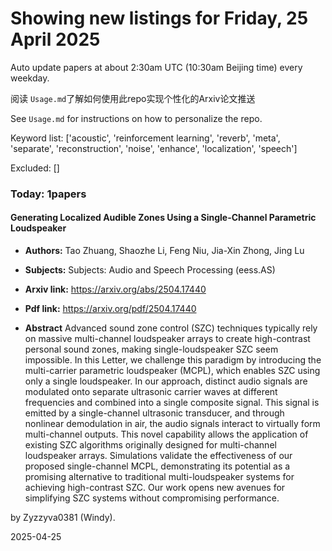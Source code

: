 # Showing new listings for Friday, 25 April 2025
Auto update papers at about 2:30am UTC (10:30am Beijing time) every weekday.


阅读 `Usage.md`了解如何使用此repo实现个性化的Arxiv论文推送

See `Usage.md` for instructions on how to personalize the repo. 


Keyword list: ['acoustic', 'reinforcement learning', 'reverb', 'meta', 'separate', 'reconstruction', 'noise', 'enhance', 'localization', 'speech']


Excluded: []


### Today: 1papers 
#### Generating Localized Audible Zones Using a Single-Channel Parametric Loudspeaker
 - **Authors:** Tao Zhuang, Shaozhe Li, Feng Niu, Jia-Xin Zhong, Jing Lu
 - **Subjects:** Subjects:
Audio and Speech Processing (eess.AS)
 - **Arxiv link:** https://arxiv.org/abs/2504.17440

 - **Pdf link:** https://arxiv.org/pdf/2504.17440

 - **Abstract**
 Advanced sound zone control (SZC) techniques typically rely on massive multi-channel loudspeaker arrays to create high-contrast personal sound zones, making single-loudspeaker SZC seem impossible. In this Letter, we challenge this paradigm by introducing the multi-carrier parametric loudspeaker (MCPL), which enables SZC using only a single loudspeaker. In our approach, distinct audio signals are modulated onto separate ultrasonic carrier waves at different frequencies and combined into a single composite signal. This signal is emitted by a single-channel ultrasonic transducer, and through nonlinear demodulation in air, the audio signals interact to virtually form multi-channel outputs. This novel capability allows the application of existing SZC algorithms originally designed for multi-channel loudspeaker arrays. Simulations validate the effectiveness of our proposed single-channel MCPL, demonstrating its potential as a promising alternative to traditional multi-loudspeaker systems for achieving high-contrast SZC. Our work opens new avenues for simplifying SZC systems without compromising performance.


by Zyzzyva0381 (Windy). 


2025-04-25
